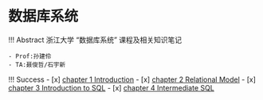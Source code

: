 # 数据库系统

!!! Abstract
    浙江大学 “数据库系统” 课程及相关知识笔记
    
    - Prof:孙建伶
    - TA:聂俊哲/石宇新
  
!!! Success
    - [x] [chapter 1 Introduction](DB1.md)
    - [x] [chapter 2 Relational Model](DB2.md)
    - [x] [chapter 3 Introduction to SQL](DB3.md)
    - [x] [chapter 4 Intermediate SQL](DB4.md)
